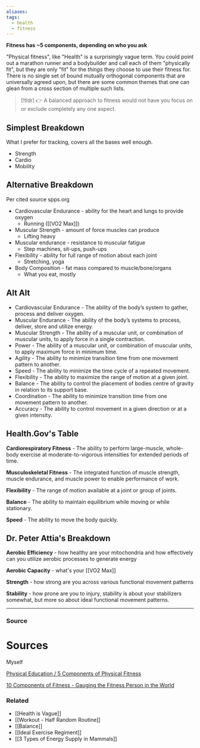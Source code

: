 ```yaml
---
aliases: 
tags:
  - health
  - fitness
---
```

**Fitness has ~5 components, depending on who you ask**

"Physical fitness", like "Health" is a surprisingly vague term. You could point out a marathon runner and a bodybuilder and call each of them "physically fit", but they are only "fit" for the *things* they choose to use their fitness for. There is no single set of bound mutually orthogonal components that are universally agreed upon, but there are some common themes that one can glean from a cross section of multiple such lists.

> [!tldr] 👉 A balanced approach to fitness would not have you focus on or exclude completely any one aspect.

## Simplest Breakdown

What I prefer for tracking, covers all the bases well enough.

- Strength
- Cardio
- Mobility

## Alternative Breakdown

Per cited source spps.org

- Cardiovascular Endurance - ability for the heart and lungs to provide oxygen
	- Running ([[VO2 Max]])
- Muscular Strength - amount of force muscles can produce
	-  Lifting heavy
- Muscular endurance - resistance to muscular fatigue
	- Step machines, sit-ups, push-ups
- Flexibility - ability for full range of motion about each joint
	-  Stretching, yoga
- Body Composition - fat mass compared to muscle/bone/organs
	- What you eat, mostly

## Alt Alt

- Cardiovascular Endurance - The ability of the body’s system to gather, process and deliver oxygen.
- Muscular Endurance - The ability of the body’s systems to process, deliver, store and utilize energy.
- Muscular Strength - The ability of a muscular unit, or combination of muscular units, to apply force in a single contraction.
- Power - The ability of a muscular unit, or combination of muscular units, to apply maximum force in minimum time.
- Agility - The ability to minimize transition time from one movement pattern to another.
- Speed - The ability to minimize the time cycle of a repeated movement.
- Flexibility - The ability to maximize the range of motion at a given joint.
- Balance - The ability to control the placement of bodies centre of gravity in relation to its support base.
- Coordination - The ability to minimize transition time from one movement pattern to another.
- Accuracy - The ability to control movement in a given direction or at a given intensity.

## Health.Gov's Table

**Cardiorespiratory Fitness** - The ability to perform large-muscle, whole-body exercise at moderate-to-vigorous intensities for extended periods of time.

**Musculoskeletal Fitness** - The integrated function of muscle strength, muscle endurance, and muscle power to enable performance of work.

**Flexibility** - The range of motion available at a joint or group of joints.

**Balance** - The ability to maintain equilibrium while moving or while stationary.

**Speed** - The ability to move the body quickly.

## Dr. Peter Attia's Breakdown

**Aerobic Efficiency** - how healthy are your mitochondria and how effectively can you utilize aerobic processes to generate energy

**Aerobic Capacity** - what's your [[VO2 Max]]

**Strength** - how strong are you across various functional movement patterns

**Stability** - how prone are you to injury, stability is about your stabilizers somewhat, but more so about ideal functional movement patterns. 

---

### Source

# Sources

Myself

[Physical Education / 5 Components of Physical Fitness](https://www.spps.org/Page/18206)

[10 Components of Fitness - Gauging the Fitness Person in the World](https://krixluther.com/10-components-of-fitness/)

[](https://health.gov/sites/default/files/2019-09/Physical_Activity_Guidelines_2nd_edition.pdf#page13)

### Related
- [[Health is Vague]] 
- [[Workout - Half Random Routine]] 
- [[Balance]] 
- [[Ideal Exercise Regiment]] 
- [[3 Types of Energy Supply in Mammals]]